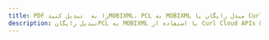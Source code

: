 ---title: PDF را به  تبدیل کنیدMOBIXML، PCL به MOBIXML مبدل رایگان یا Curl SDKdescription: تبدیل رایگانPCL به MOBIXML با استفاده از Curl Cloud APIs & SDK همچنین اسناد PDF را در Cloud ایجاد، ویرایش و رندر کنید.---